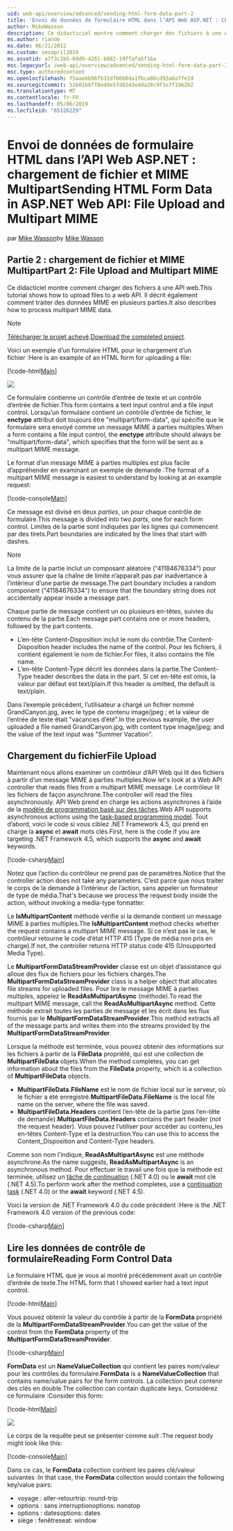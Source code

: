 ```yaml
---
uid: web-api/overview/advanced/sending-html-form-data-part-2
title: 'Envoi de données de formulaire HTML dans l’API Web ASP.NET : Chargement de fichier et MIME à parties multiples - ASP.NET 4.x'
author: MikeWasson
description: Ce didacticiel montre comment charger des fichiers à une API web. Il décrit également comment traiter des données MIME en plusieurs parties.
ms.author: riande
ms.date: 06/21/2012
ms.custom: seoapril2019
ms.assetid: a7f3c1b5-69d9-4261-b082-19ffafa5f16a
msc.legacyurl: /web-api/overview/advanced/sending-html-form-data-part-2
msc.type: authoredcontent
ms.openlocfilehash: f5aaebb96f631dfb6b0da1fbca96cd93a6a7fe2d
ms.sourcegitcommit: 51b01b6ff8edde57d8243e4da28c9f1e7f1962b2
ms.translationtype: MT
ms.contentlocale: fr-FR
ms.lasthandoff: 05/06/2019
ms.locfileid: "65126229"
---
```

# <a name="sending-html-form-data-in-aspnet-web-api-file-upload-and-multipart-mime"></a><span data-ttu-id="e40aa-104">Envoi de données de formulaire HTML dans l’API Web ASP.NET : chargement de fichier et MIME Multipart</span><span class="sxs-lookup"><span data-stu-id="e40aa-104">Sending HTML Form Data in ASP.NET Web API: File Upload and Multipart MIME</span></span>

<span data-ttu-id="e40aa-105">par [Mike Wasson](https://github.com/MikeWasson)</span><span class="sxs-lookup"><span data-stu-id="e40aa-105">by [Mike Wasson](https://github.com/MikeWasson)</span></span>

## <a name="part-2-file-upload-and-multipart-mime"></a><span data-ttu-id="e40aa-106">Partie 2 : chargement de fichier et MIME Multipart</span><span class="sxs-lookup"><span data-stu-id="e40aa-106">Part 2: File Upload and Multipart MIME</span></span>

<span data-ttu-id="e40aa-107">Ce didacticiel montre comment charger des fichiers à une API web.</span><span class="sxs-lookup"><span data-stu-id="e40aa-107">This tutorial shows how to upload files to a web API.</span></span> <span data-ttu-id="e40aa-108">Il décrit également comment traiter des données MIME en plusieurs parties.</span><span class="sxs-lookup"><span data-stu-id="e40aa-108">It also describes how to process multipart MIME data.</span></span>

> [!NOTE]
> <span data-ttu-id="e40aa-109">[Télécharger le projet achevé](https://code.msdn.microsoft.com/ASPNET-Web-API-File-Upload-a8c0fb0d).</span><span class="sxs-lookup"><span data-stu-id="e40aa-109">[Download the completed project](https://code.msdn.microsoft.com/ASPNET-Web-API-File-Upload-a8c0fb0d).</span></span>

<span data-ttu-id="e40aa-110">Voici un exemple d’un formulaire HTML pour le chargement d’un fichier :</span><span class="sxs-lookup"><span data-stu-id="e40aa-110">Here is an example of an HTML form for uploading a file:</span></span>

[!code-html[Main](sending-html-form-data-part-2/samples/sample1.html)]

![](sending-html-form-data-part-2/_static/image1.png)

<span data-ttu-id="e40aa-111">Ce formulaire contienne un contrôle d’entrée de texte et un contrôle d’entrée de fichier.</span><span class="sxs-lookup"><span data-stu-id="e40aa-111">This form contains a text input control and a file input control.</span></span> <span data-ttu-id="e40aa-112">Lorsqu’un formulaire contient un contrôle d’entrée de fichier, le **enctype** attribut doit toujours être &quot;multipart/form-data&quot;, qui spécifie que le formulaire sera envoyé comme un message MIME à parties multiples.</span><span class="sxs-lookup"><span data-stu-id="e40aa-112">When a form contains a file input control, the **enctype** attribute should always be &quot;multipart/form-data&quot;, which specifies that the form will be sent as a multipart MIME message.</span></span>

<span data-ttu-id="e40aa-113">Le format d’un message MIME à parties multiples est plus facile d’appréhender en examinant un exemple de demande :</span><span class="sxs-lookup"><span data-stu-id="e40aa-113">The format of a multipart MIME message is easiest to understand by looking at an example request:</span></span>

[!code-console[Main](sending-html-form-data-part-2/samples/sample2.cmd)]

<span data-ttu-id="e40aa-114">Ce message est divisé en deux *parties*, un pour chaque contrôle de formulaire.</span><span class="sxs-lookup"><span data-stu-id="e40aa-114">This message is divided into two *parts*, one for each form control.</span></span> <span data-ttu-id="e40aa-115">Limites de la partie sont indiquées par les lignes qui commencent par des tirets.</span><span class="sxs-lookup"><span data-stu-id="e40aa-115">Part boundaries are indicated by the lines that start with dashes.</span></span>

> [!NOTE]
> <span data-ttu-id="e40aa-116">La limite de la partie inclut un composant aléatoire (&quot;41184676334&quot;) pour vous assurer que la chaîne de limite n’apparaît pas par inadvertance à l’intérieur d’une partie de message.</span><span class="sxs-lookup"><span data-stu-id="e40aa-116">The part boundary includes a random component (&quot;41184676334&quot;) to ensure that the boundary string does not accidentally appear inside a message part.</span></span>

<span data-ttu-id="e40aa-117">Chaque partie de message contient un ou plusieurs en-têtes, suivies du contenu de la partie.</span><span class="sxs-lookup"><span data-stu-id="e40aa-117">Each message part contains one or more headers, followed by the part contents.</span></span>

- <span data-ttu-id="e40aa-118">L’en-tête Content-Disposition inclut le nom du contrôle.</span><span class="sxs-lookup"><span data-stu-id="e40aa-118">The Content-Disposition header includes the name of the control.</span></span> <span data-ttu-id="e40aa-119">Pour les fichiers, il contient également le nom de fichier.</span><span class="sxs-lookup"><span data-stu-id="e40aa-119">For files, it also contains the file name.</span></span>
- <span data-ttu-id="e40aa-120">L’en-tête Content-Type décrit les données dans la partie.</span><span class="sxs-lookup"><span data-stu-id="e40aa-120">The Content-Type header describes the data in the part.</span></span> <span data-ttu-id="e40aa-121">Si cet en-tête est omis, la valeur par défaut est text/plain.</span><span class="sxs-lookup"><span data-stu-id="e40aa-121">If this header is omitted, the default is text/plain.</span></span>

<span data-ttu-id="e40aa-122">Dans l’exemple précédent, l’utilisateur a chargé un fichier nommé GrandCanyon.jpg, avec le type de contenu image/jpeg ; et la valeur de l’entrée de texte était &quot;vacances d’été&quot;.</span><span class="sxs-lookup"><span data-stu-id="e40aa-122">In the previous example, the user uploaded a file named GrandCanyon.jpg, with content type image/jpeg; and the value of the text input was &quot;Summer Vacation&quot;.</span></span>

## <a name="file-upload"></a><span data-ttu-id="e40aa-123">Chargement du fichier</span><span class="sxs-lookup"><span data-stu-id="e40aa-123">File Upload</span></span>

<span data-ttu-id="e40aa-124">Maintenant nous allons examiner un contrôleur d’API Web qui lit des fichiers à partir d’un message MIME à parties multiples.</span><span class="sxs-lookup"><span data-stu-id="e40aa-124">Now let's look at a Web API controller that reads files from a multipart MIME message.</span></span> <span data-ttu-id="e40aa-125">Le contrôleur lit les fichiers de façon asynchrone.</span><span class="sxs-lookup"><span data-stu-id="e40aa-125">The controller will read the files asynchronously.</span></span> <span data-ttu-id="e40aa-126">API Web prend en charge les actions asynchrones à l’aide de la [modèle de programmation basé sur des tâches](https://msdn.microsoft.com/library/dd460693.aspx).</span><span class="sxs-lookup"><span data-stu-id="e40aa-126">Web API supports asynchronous actions using the [task-based programming model](https://msdn.microsoft.com/library/dd460693.aspx).</span></span> <span data-ttu-id="e40aa-127">Tout d’abord, voici le code si vous ciblez .NET Framework 4.5, qui prend en charge la **async** et **await** mots clés.</span><span class="sxs-lookup"><span data-stu-id="e40aa-127">First, here is the code if you are targeting .NET Framework 4.5, which supports the **async** and **await** keywords.</span></span>

[!code-csharp[Main](sending-html-form-data-part-2/samples/sample3.cs)]

<span data-ttu-id="e40aa-128">Notez que l’action du contrôleur ne prend pas de paramètres.</span><span class="sxs-lookup"><span data-stu-id="e40aa-128">Notice that the controller action does not take any parameters.</span></span> <span data-ttu-id="e40aa-129">C’est parce que nous traiter le corps de la demande à l’intérieur de l’action, sans appeler un formateur de type de média.</span><span class="sxs-lookup"><span data-stu-id="e40aa-129">That's because we process the request body inside the action, without invoking a media-type formatter.</span></span>

<span data-ttu-id="e40aa-130">Le **IsMultipartContent** méthode vérifie si la demande contient un message MIME à parties multiples.</span><span class="sxs-lookup"><span data-stu-id="e40aa-130">The **IsMultipartContent** method checks whether the request contains a multipart MIME message.</span></span> <span data-ttu-id="e40aa-131">Si ce n’est pas le cas, le contrôleur retourne le code d’état HTTP 415 (Type de média non pris en charge).</span><span class="sxs-lookup"><span data-stu-id="e40aa-131">If not, the controller returns HTTP status code 415 (Unsupported Media Type).</span></span>

<span data-ttu-id="e40aa-132">Le **MultipartFormDataStreamProvider** classe est un objet d’assistance qui alloue des flux de fichiers pour les fichiers chargés.</span><span class="sxs-lookup"><span data-stu-id="e40aa-132">The **MultipartFormDataStreamProvider** class is a helper object that allocates file streams for uploaded files.</span></span> <span data-ttu-id="e40aa-133">Pour lire le message MIME à parties multiples, appelez le **ReadAsMultipartAsync** (méthode).</span><span class="sxs-lookup"><span data-stu-id="e40aa-133">To read the multipart MIME message, call the **ReadAsMultipartAsync** method.</span></span> <span data-ttu-id="e40aa-134">Cette méthode extrait toutes les parties de message et les écrit dans les flux fournis par le **MultipartFormDataStreamProvider**.</span><span class="sxs-lookup"><span data-stu-id="e40aa-134">This method extracts all of the message parts and writes them into the streams provided by the **MultipartFormDataStreamProvider**.</span></span>

<span data-ttu-id="e40aa-135">Lorsque la méthode est terminée, vous pouvez obtenir des informations sur les fichiers à partir de la **FileData** propriété, qui est une collection de **MultipartFileData** objets.</span><span class="sxs-lookup"><span data-stu-id="e40aa-135">When the method completes, you can get information about the files from the **FileData** property, which is a collection of **MultipartFileData** objects.</span></span>

- <span data-ttu-id="e40aa-136">**MultipartFileData.FileName** est le nom de fichier local sur le serveur, où le fichier a été enregistré.</span><span class="sxs-lookup"><span data-stu-id="e40aa-136">**MultipartFileData.FileName** is the local file name on the server, where the file was saved.</span></span>
- <span data-ttu-id="e40aa-137">**MultipartFileData.Headers** contient l’en-tête de la partie (*pas* l’en-tête de demande).</span><span class="sxs-lookup"><span data-stu-id="e40aa-137">**MultipartFileData.Headers** contains the part header (*not* the request header).</span></span> <span data-ttu-id="e40aa-138">Vous pouvez l’utiliser pour accéder au contenu\_les en-têtes Content-Type et la destruction.</span><span class="sxs-lookup"><span data-stu-id="e40aa-138">You can use this to access the Content\_Disposition and Content-Type headers.</span></span>

<span data-ttu-id="e40aa-139">Comme son nom l’indique, **ReadAsMultipartAsync** est une méthode asynchrone.</span><span class="sxs-lookup"><span data-stu-id="e40aa-139">As the name suggests, **ReadAsMultipartAsync** is an asynchronous method.</span></span> <span data-ttu-id="e40aa-140">Pour effectuer le travail une fois que la méthode est terminée, utilisez un [tâche de continuation](https://msdn.microsoft.com/library/ee372288.aspx) (.NET 4.0) ou le **await** mot clé (.NET 4.5).</span><span class="sxs-lookup"><span data-stu-id="e40aa-140">To perform work after the method completes, use a [continuation task](https://msdn.microsoft.com/library/ee372288.aspx) (.NET 4.0) or the **await** keyword (.NET 4.5).</span></span>

<span data-ttu-id="e40aa-141">Voici la version de .NET Framework 4.0 du code précédent :</span><span class="sxs-lookup"><span data-stu-id="e40aa-141">Here is the .NET Framework 4.0 version of the previous code:</span></span>

[!code-csharp[Main](sending-html-form-data-part-2/samples/sample4.cs)]

## <a name="reading-form-control-data"></a><span data-ttu-id="e40aa-142">Lire les données de contrôle de formulaire</span><span class="sxs-lookup"><span data-stu-id="e40aa-142">Reading Form Control Data</span></span>

<span data-ttu-id="e40aa-143">Le formulaire HTML que je vous ai montré précédemment avait un contrôle d’entrée de texte.</span><span class="sxs-lookup"><span data-stu-id="e40aa-143">The HTML form that I showed earlier had a text input control.</span></span>

[!code-html[Main](sending-html-form-data-part-2/samples/sample5.html)]

<span data-ttu-id="e40aa-144">Vous pouvez obtenir la valeur du contrôle à partir de la **FormData** propriété de la **MultipartFormDataStreamProvider**.</span><span class="sxs-lookup"><span data-stu-id="e40aa-144">You can get the value of the control from the **FormData** property of the **MultipartFormDataStreamProvider**.</span></span>

[!code-csharp[Main](sending-html-form-data-part-2/samples/sample6.cs?highlight=15)]

<span data-ttu-id="e40aa-145">**FormData** est un **NameValueCollection** qui contient les paires nom/valeur pour les contrôles du formulaire.</span><span class="sxs-lookup"><span data-stu-id="e40aa-145">**FormData** is a **NameValueCollection** that contains name/value pairs for the form controls.</span></span> <span data-ttu-id="e40aa-146">La collection peut contenir des clés en double.</span><span class="sxs-lookup"><span data-stu-id="e40aa-146">The collection can contain duplicate keys.</span></span> <span data-ttu-id="e40aa-147">Considérez ce formulaire :</span><span class="sxs-lookup"><span data-stu-id="e40aa-147">Consider this form:</span></span>

[!code-html[Main](sending-html-form-data-part-2/samples/sample7.html)]

![](sending-html-form-data-part-2/_static/image2.png)

<span data-ttu-id="e40aa-148">Le corps de la requête peut se présenter comme suit :</span><span class="sxs-lookup"><span data-stu-id="e40aa-148">The request body might look like this:</span></span>

[!code-console[Main](sending-html-form-data-part-2/samples/sample8.cmd)]

<span data-ttu-id="e40aa-149">Dans ce cas, le **FormData** collection contient les paires clé/valeur suivantes :</span><span class="sxs-lookup"><span data-stu-id="e40aa-149">In that case, the **FormData** collection would contain the following key/value pairs:</span></span>

- <span data-ttu-id="e40aa-150">voyage : aller-retour</span><span class="sxs-lookup"><span data-stu-id="e40aa-150">trip: round-trip</span></span>
- <span data-ttu-id="e40aa-151">options : sans interruption</span><span class="sxs-lookup"><span data-stu-id="e40aa-151">options: nonstop</span></span>
- <span data-ttu-id="e40aa-152">options : dates</span><span class="sxs-lookup"><span data-stu-id="e40aa-152">options: dates</span></span>
- <span data-ttu-id="e40aa-153">siège : fenêtre</span><span class="sxs-lookup"><span data-stu-id="e40aa-153">seat: window</span></span>
